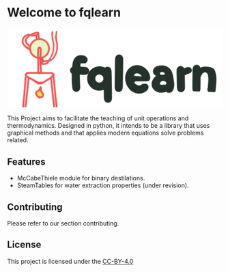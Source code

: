 # Welcome to fqlearn

![fqlearn logo](img/logo.png)

This Project aims to facilitate the teaching of unit operations and thermodynamics. Designed in python, it intends to be a library that uses graphical methods and that applies modern equations solve problems related.

## Features

- McCabeThiele module for binary destilations.
- SteamTables for water extraction properties (under revision).

## Contributing

Please refer to our section contributing.

## License

This project is licensed under the [CC-BY-4.0](https://github.com/osl-pocs/fqlearn/blob/main/LICENSE.md)
